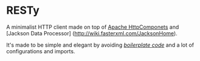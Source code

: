 # RESTy
A minimalist HTTP client made on top of [Apache HttpComponets](http://hc.apache.org/) and [Jackson Data Processor] (http://wiki.fasterxml.com/JacksonHome).

It's made to be simple and elegant by avoiding *[boilerplate code](http://en.wikipedia.org/wiki/Boilerplate_code)* and a lot of configurations and imports.